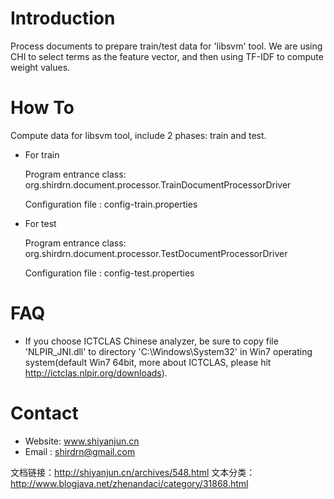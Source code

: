 
Introduction
==================

Process documents to prepare train/test data for 'libsvm' tool.
We are using CHI to select terms as the feature vector, and then using TF-IDF to compute weight values. 


How To
==================

Compute data for libsvm tool, include 2 phases: train and test.

* For train

  Program entrance class: org.shirdrn.document.processor.TrainDocumentProcessorDriver

  Configuration file    : config-train.properties

* For test

  Program entrance class: org.shirdrn.document.processor.TestDocumentProcessorDriver
  
  Configuration file    : config-test.properties


FAQ
==================

* If you choose ICTCLAS Chinese analyzer, be sure to copy file 'NLPIR_JNI.dll' to 
directory 'C:\Windows\System32' in Win7 operating system(default Win7 64bit, more about
ICTCLAS, please hit http://ictclas.nlpir.org/downloads). 


Contact
==================

* Website: www.shiyanjun.cn 
* Email  : shirdrn@gmail.com

文档链接：http://shiyanjun.cn/archives/548.html
文本分类：http://www.blogjava.net/zhenandaci/category/31868.html

